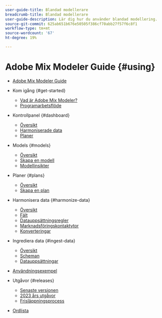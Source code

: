 ```yaml
---
user-guide-title: Blandad modellerare
breadcrumb-title: Blandad modellerare
user-guide-description: Lär dig hur du använder blandad modellering.
source-git-commit: 625ab651b676e50505f386cf70abb27f57f6c8f1
workflow-type: tm+mt
source-wordcount: '67'
ht-degree: 19%

---
```



# Adobe Mix Modeler Guide {#using}

+ [Adobe Mix Modeler Guide](overview.md)

+ Kom igång {#get-started}
   + [Vad är Adobe Mix Modeler?](get-started/about.md)
   + [Programarbetsflöde](get-started/workflow.md)

+ Kontrollpanel {#dashboard}
   + [Översikt](dashboard/overview.md)
   + [Harmoniserade data](dashboard/harmonized-data.md)
   + [Planer](dashboard/plans.md)

+ Models {#models}
   + [Översikt](models/overview.md)
   + [Skapa en modell](models/create.md)
   + [Modellinsikter](models/insights.md)

+ Planer {#plans}
   + [Översikt](plans/overview.md)
   + [Skapa en plan](plans/create.md)

+ Harmonisera data {#harmonize-data}
   + [Översikt](harmonize-data/overview.md)
   + [Fält](harmonize-data/fields.md)
   + [Datauppsättningsregler](harmonize-data/dataset-rules.md)
   + [Marknadsföringskontaktytor](harmonize-data/marketing-touchpoints.md)
   + [Konverteringar](harmonize-data/conversions.md)

+ Ingrediera data {#ingest-data}
   + [Översikt](ingest-data/overview.md)
   + [Scheman](ingest-data/schemas.md)
   + [Datauppsättningar](ingest-data/datasets.md)

+ [Användningsexempel](use-cases.md)


<!-- Admin integration with AEP not part of first release

+ Administration {#administration}
  + [Overview](administration/overview.md)
  + [Policies](administration/policies.md)
  + [Audits](administration/audits.md)
  
-->


+ Utgåvor {#releases}
   + [Senaste versionen](releases/latest.md)
   + [2023 års utgåvor](releases/2023.md)
   + [Frisläppningsprocess](releases/releases.md)

+ [Ordlista](glossary.md)

